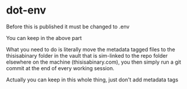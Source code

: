 # dot-env

Before this is published it must be changed to .env

You can keep in the above part

What you need to do is literally move the metadata tagged files to the thisisabinary folder in the vault that is sim-linked to the repo folder elsewhere on the machine (thisisabinary.com), you then simply run a git commit at the end of every working session.

Actually you can keep in this whole thing, just don't add metadata tags
